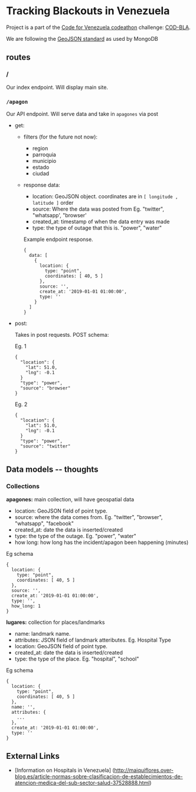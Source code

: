 # Tracking Blackouts in Venezuela

Project is a part of the [Code for Venezuela codeathon](https://github.com/code-for-venezuela/2019-april-codeathon) challenge: [COD-BLA](https://github.com/code-for-venezuela/2019-april-codeathon/tree/master/challenges/COD-BLA).

We are following the [GeoJSON standard](https://tools.ietf.org/html/rfc7946#section-3.1.2) as used by MongoDB
## routes

### /

Our index endpoint. Will display main site.

### `/apagon`

Our API endpoint. Will serve data and take in `apagones` via post

- get:

  - filters (for the future not now):
    - region
    - parroquia
    - municipio
    - estado
    - ciudad

  - response data:

    - location: GeoJSON object. coordinates are in `[ longitude , latitude ]` order
    - source: Where the data was posted from Eg. "twitter", "whatsapp', "browser'
    - created_at: timestamp of when the data entry was made
    - type: the type of outage that this is. "power", "water"

    Example endpoint response.

    ```
    {
      data: [
        {
          location: {
            type: "point",
            coordinates: [ 40, 5 ]
          },
          source: '',
          create_at: '2019-01-01 01:00:00',
          type: ''
        }
      ]
    }
    ```

- post:
  
  Takes in post requests. POST schema:

  Eg. 1
  ```
  {
    "location": {
      "lat": 51.0,
      "lng": -0.1
    }
    "type": "power",
    "source": "browser"
  }
  ```

  Eg. 2
  ```
  {
    "location": {
      "lat": 51.0,
      "lng": -0.1
    }
    "type": "power",
    "source": "twitter"
  }
  ```

## Data models -- thoughts

### Collections

__apagones:__ main collection, will have geospatial data

- location: GeoJSON field of point type.
- source: where the data comes from. Eg. "twitter", "browser", "whatsapp", "facebook"
- created_at: date the data is inserted/created
- type: the type of the outage. Eg. "power", "water"
- how long: how long has the incident/apagon been happening (minutes)

Eg schema

```
{
  location: {
    type: "point",
    coordinates: [ 40, 5 ]
  },
  source: '',
  create_at: '2019-01-01 01:00:00',
  type: '',
  how_long: 1
}
```


__lugares:__ collection for places/landmarks

- name: landmark name.
- attributes: JSON field of landmark atteributes. Eg. Hospital Type
- location: GeoJSON field of point type.
- created_at: date the data is inserted/created
- type: the type of the place. Eg. "hospital", "school"

Eg schema

```
{
  location: {
    type: "point",
    coordinates: [ 40, 5 ]
  },
  name: '',
  attributes: {
    ...
  },
  create_at: '2019-01-01 01:00:00',
  type: ''
}
```

## External Links

- [Information on Hospitals in Venezuela] (http://maiquiflores.over-blog.es/article-normas-sobre-clasificacion-de-establecimientos-de-atencion-medica-del-sub-sector-salud-37528888.html)